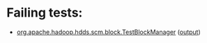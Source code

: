 # Failing tests: 

 * [org.apache.hadoop.hdds.scm.block.TestBlockManager](/tmp/log/pr/pr-hdds-2067-fv87d/unit/workdir/hadoop-hdds/server-scm/org.apache.hadoop.hdds.scm.block.TestBlockManager.txt) ([output](/tmp/log/pr/pr-hdds-2067-fv87d/unit/workdir/hadoop-hdds/server-scm/org.apache.hadoop.hdds.scm.block.TestBlockManager-output.txt/))
